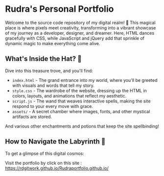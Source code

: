 # Rudra's Personal Portfolio

Welcome to the source code repository of my digital realm! 🌟 This magical place is where pixels meet creativity, transforming into a vibrant showcase of my journey as a developer, designer, and dreamer. Here, HTML dances gracefully with CSS, while JavaScript and jQuery add that sprinkle of dynamic magic to make everything come alive.

## What's Inside the Hat? 🎩

Dive into this treasure trove, and you'll find:

- `index.html` - The grand entrance into my world, where you'll be greeted with visuals and words that tell my story.
- `style.css` - The wardrobe of the website, dressing up the HTML in colors, layouts, and animations that reflect my aesthetic.
- `script.js` - The wand that weaves interactive spells, making the site respond to your every move with grace.
- `assets/` - A secret chamber where images, fonts, and other mystical artifacts are stored.

And various other enchantments and potions that keep the site spellbinding!

## How to Navigate the Labyrinth 🌌

To get a glimpse of this digital cosmos:

Visit the portfolio by click on this site : https://rdgitwork.github.io/Rudraportfolio.github.io/ 
